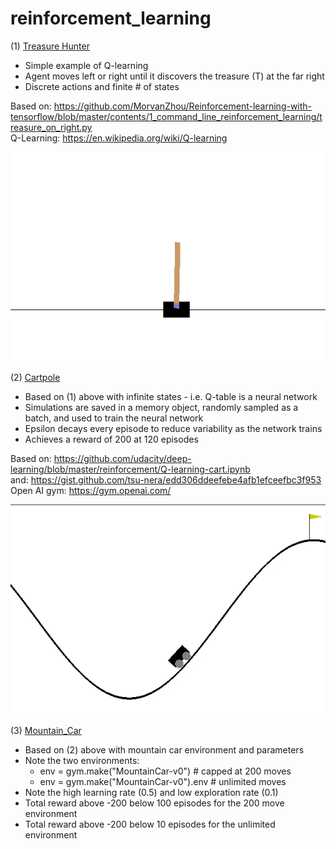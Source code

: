 # reinforcement_learning

(1) [Treasure Hunter](https://github.com/ezchx/reinforcement_learning/blob/master/very_simple_rl.ipynb)    
- Simple example of Q-learning
- Agent moves left or right until it discovers the treasure (T) at the far right
- Discrete actions and finite # of states

Based on: https://github.com/MorvanZhou/Reinforcement-learning-with-tensorflow/blob/master/contents/1_command_line_reinforcement_learning/treasure_on_right.py    
Q-Learning: https://en.wikipedia.org/wiki/Q-learning    

<img src="https://github.com/ezchx/reinforcement_learning/blob/master/cartpole.gif">

(2) [Cartpole](https://github.com/ezchx/reinforcement_learning/blob/master/cartpole_simple_dqn.ipynb)    
- Based on (1) above with infinite states - i.e. Q-table is a neural network
- Simulations are saved in a memory object, randomly sampled as a batch, and used to train the neural network
- Epsilon decays every episode to reduce variability as the network trains
- Achieves a reward of 200 at 120 episodes

Based on: https://github.com/udacity/deep-learning/blob/master/reinforcement/Q-learning-cart.ipynb    
and: https://gist.github.com/tsu-nera/edd306ddeefebe4afb1efceefbc3f953    
Open AI gym: https://gym.openai.com/    

<img src="https://github.com/ezchx/reinforcement_learning/blob/master/mountain_car.gif">

(3) [Mountain_Car](https://github.com/ezchx/reinforcement_learning/blob/master/mountain_car_simple_dqn.ipynb)    
- Based on (2) above with mountain car environment and parameters
- Note the two environments:
    - env = gym.make("MountainCar-v0") # capped at 200 moves
    - env = gym.make("MountainCar-v0").env # unlimited moves
- Note the high learning rate (0.5) and low exploration rate (0.1)
- Total reward above -200 below 100 episodes for the 200 move environment
- Total reward above -200 below 10 episodes for the unlimited environment
